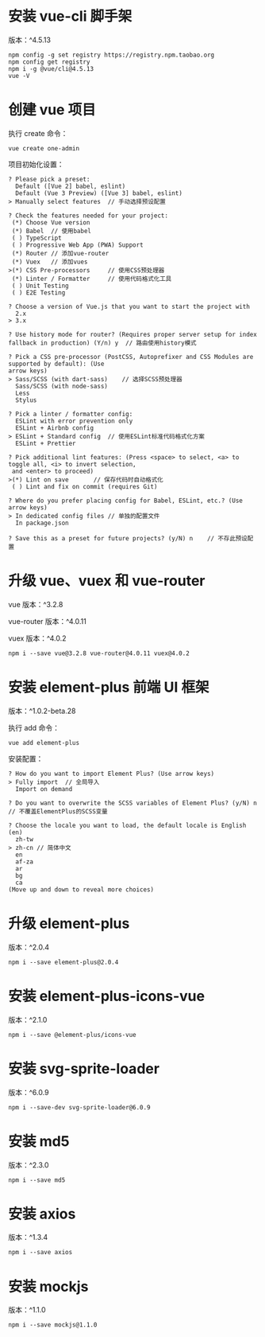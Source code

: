 # 安装 vue-cli 脚手架

版本：^4.5.13

```shell
npm config -g set registry https://registry.npm.taobao.org
npm config get registry
npm i -g @vue/cli@4.5.13
vue -V
```

# 创建 vue 项目

执行 create 命令：

```shell
vue create one-admin
```

项目初始化设置：

```shell
? Please pick a preset:
  Default ([Vue 2] babel, eslint)
  Default (Vue 3 Preview) ([Vue 3] babel, eslint)
> Manually select features	// 手动选择预设配置

? Check the features needed for your project:
 (*) Choose Vue version
 (*) Babel	// 使用babel
 ( ) TypeScript
 ( ) Progressive Web App (PWA) Support
 (*) Router	// 添加vue-router
 (*) Vuex	// 添加vues
>(*) CSS Pre-processors		// 使用CSS预处理器
 (*) Linter / Formatter		// 使用代码格式化工具
 ( ) Unit Testing
 ( ) E2E Testing

? Choose a version of Vue.js that you want to start the project with
  2.x
> 3.x

? Use history mode for router? (Requires proper server setup for index fallback in production) (Y/n) y	// 路由使用history模式

? Pick a CSS pre-processor (PostCSS, Autoprefixer and CSS Modules are supported by default): (Use
arrow keys)
> Sass/SCSS (with dart-sass)	// 选择SCSS预处理器
  Sass/SCSS (with node-sass)
  Less
  Stylus

? Pick a linter / formatter config:
  ESLint with error prevention only
  ESLint + Airbnb config
> ESLint + Standard config	// 使用ESLint标准代码格式化方案
  ESLint + Prettier

? Pick additional lint features: (Press <space> to select, <a> to toggle all, <i> to invert selection,
 and <enter> to proceed)
>(*) Lint on save		// 保存代码时自动格式化
 ( ) Lint and fix on commit (requires Git)

? Where do you prefer placing config for Babel, ESLint, etc.? (Use arrow keys)
> In dedicated config files	// 单独的配置文件
  In package.json

? Save this as a preset for future projects? (y/N) n	// 不存此预设配置
```

# 升级 vue、vuex 和 vue-router

vue 版本：^3.2.8

vue-router 版本：^4.0.11

vuex 版本：^4.0.2

```shell
npm i --save vue@3.2.8 vue-router@4.0.11 vuex@4.0.2
```

# 安装 element-plus 前端 UI 框架

版本：^1.0.2-beta.28

执行 add 命令：

```shell
vue add element-plus
```

安装配置：

```shell
? How do you want to import Element Plus? (Use arrow keys)
> Fully import	// 全局导入
  Import on demand

? Do you want to overwrite the SCSS variables of Element Plus? (y/N) n	// 不覆盖ElementPlus的SCSS变量

? Choose the locale you want to load, the default locale is English (en)
  zh-tw
> zh-cn	// 简体中文
  en
  af-za
  ar
  bg
  ca
(Move up and down to reveal more choices)
```

# 升级 element-plus

版本：^2.0.4

```shell
npm i --save element-plus@2.0.4
```

# 安装 element-plus-icons-vue

版本：^2.1.0

```shell
npm i --save @element-plus/icons-vue
```

# 安装 svg-sprite-loader

版本：^6.0.9

```shell
npm i --save-dev svg-sprite-loader@6.0.9
```

# 安装 md5

版本：^2.3.0

```shell
npm i --save md5
```

# 安装 axios

版本：^1.3.4

```shell
npm i --save axios
```

# 安装 mockjs

版本：^1.1.0

```shell
npm i --save mockjs@1.1.0
```
